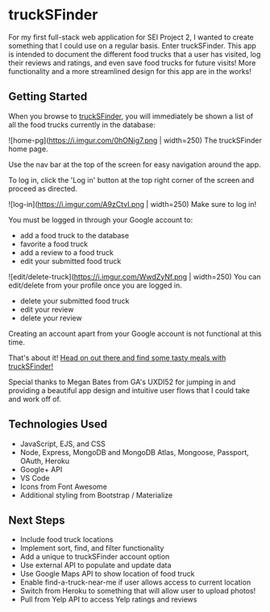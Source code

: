 # truckSFinder

For my first full-stack web application for SEI Project 2, I wanted to create something that I could use on a regular basis.  Enter truckSFinder.  This app is intended to document the different food trucks that a user has visited, log their reviews and ratings, and even save food trucks for future visits!  More functionality and a more streamlined design for this app are in the works!

## Getting Started

When you browse to [truckSFinder](https://trucksfinder.herokuapp.com), you will immediately be shown a list of all the food trucks currently in the database:

![home-pg](https://i.imgur.com/0hONig7.png | width=250)
The truckSFinder home page.

Use the nav bar at the top of the screen for easy navigation around the app.

To log in, click the 'Log in' button at the top right corner of the screen and proceed as directed.

![log-in](https://i.imgur.com/A9zCtvI.png | width=250)
Make sure to log in!

You must be logged in through your Google account to: 
  * add a food truck to the database
  * favorite a food truck
  * add a review to a food truck
  * edit your submitted food truck

![edit/delete-truck](https://i.imgur.com/WwdZyNf.png | width=250)
You can edit/delete from your profile once you are logged in.

  * delete your submitted food truck
  * edit your review
  * delete your review

Creating an account apart from your Google account is not functional at this time.

<!-- Example img syntax -->
  <!-- ![loss-img](https://i.imgur.com/bTzUVPo.png) -->

That's about it!  [Head on out there and find some tasty meals with truckSFinder!](https://trucksfinder.herokuapp.com)

Special thanks to Megan Bates from GA's UXDI52 for jumping in and providing a beautiful app design and intuitive user flows that I could take and work off of.

## Technologies Used

  * JavaScript, EJS, and CSS
  * Node, Express, MongoDB and MongoDB Atlas, Mongoose, Passport, OAuth, Heroku
  * Google+ API
  * VS Code
  * Icons from Font Awesome
  * Additional styling from Bootstrap / Materialize

## Next Steps

  * Include food truck locations
  * Implement sort, find, and filter functionality
  * Add a unique to truckSFinder account option
  * Use external API to populate and update data
  * Use Google Maps API to show location of food truck
  * Enable find-a-truck-near-me if user allows access to current location
  * Switch from Heroku to something that will allow user to upload photos!
  * Pull from Yelp API to access Yelp ratings and reviews
